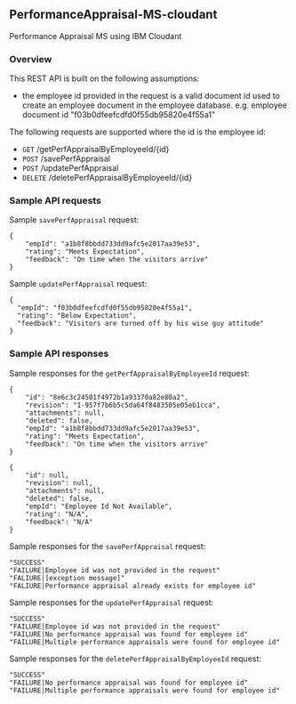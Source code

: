 ## PerformanceAppraisal-MS-cloudant
Performance Appraisal MS using IBM Cloudant

### Overview
This REST API is built on the following assumptions:
* the employee id provided in the request is a valid document id used to create an employee document in the employee database.
  e.g. employee document id "f03b0dfeefcdfd0f55db95820e4f55a1"

The following requests are supported where the id is the employee id:
* `GET` /getPerfAppraisalByEmployeeId/{id}
* `POST` /savePerfAppraisal
* `POST` /updatePerfAppraisal
* `DELETE` /deletePerfAppraisalByEmployeeId/{id}

### Sample API requests

Sample `savePerfAppraisal` request:
```
{
    "empId": "a1b8f8bbdd733dd9afc5e2017aa39e53",
    "rating": "Meets Expectation",
    "feedback": "On time when the visitors arrive"
}
```

Sample `updatePerfAppraisal` request:
```
{
  "empId": "f03b0dfeefcdfd0f55db95820e4f55a1",
  "rating": "Below Expectation",
  "feedback": "Visitors are turned off by his wise guy attitude"
}
```
### Sample API responses

Sample responses for the `getPerfAppraisalByEmployeeId` request:
```
{
    "id": "8e6c3c24501f4972b1a93370a82e80a2",
    "revision": "1-957f7b6b5c5da64f8483505e05eb1cca",
    "attachments": null,
    "deleted": false,
    "empId": "a1b8f8bbdd733dd9afc5e2017aa39e53",
    "rating": "Meets Expectation",
    "feedback": "On time when the visitors arrive"
}

{
    "id": null,
    "revision": null,
    "attachments": null,
    "deleted": false,
    "empId": "Employee Id Not Available",
    "rating": "N/A",
    "feedback": "N/A"
}
```

Sample responses for the `savePerfAppraisal` request:
```
"SUCCESS"
"FAILURE|Employee id was not provided in the request"
"FALIURE|[exception message]"
"FALIURE|Performance appraisal already exists for employee id"
```

Sample responses for the `updatePerfAppraisal` request:
```
"SUCCESS"
"FAILURE|Employee id was not provided in the request"
"FAILURE|No performance appraisal was found for employee id"
"FAILURE|Multiple performance appraisals were found for employee id"
```

Sample responses for the `deletePerfAppraisalByEmployeeId` request:
```
"SUCCESS"
"FAILURE|No performance appraisal was found for employee id"
"FAILURE|Multiple performance appraisals were found for employee id"
```